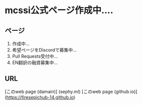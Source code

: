 # mcssi公式ページ作成中....

## ページ
1. 作成中...
2. 希望ページをDiscordで募集中...
3. Pull Requests受付中...
4. EN翻訳の融資募集中...


## URL
[このweb page (damain)]
(sephy.ml)
[このweb page (github.io)]
(https://firesepichub-14.github.io)
